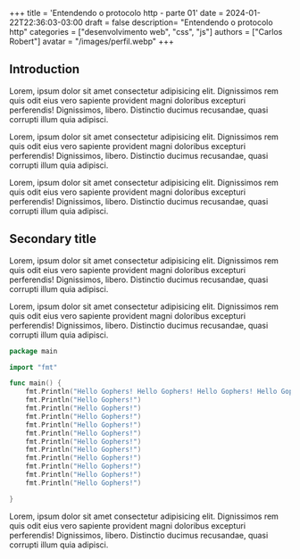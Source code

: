 +++
title = 'Entendendo o protocolo http - parte 01'
date = 2024-01-22T22:36:03-03:00
draft = false
description= "Entendendo o protocolo http"
categories = ["desenvolvimento web", "css", "js"]
authors = ["Carlos Robert"]
avatar = "/images/perfil.webp"
+++

## Introduction

Lorem, ipsum dolor sit amet consectetur adipisicing elit. Dignissimos rem quis odit eius vero sapiente provident magni doloribus excepturi perferendis! Dignissimos, libero. Distinctio ducimus recusandae, quasi corrupti illum quia adipisci.

Lorem, ipsum dolor sit amet consectetur adipisicing elit. Dignissimos rem quis odit eius vero sapiente provident magni doloribus excepturi perferendis! Dignissimos, libero. Distinctio ducimus recusandae, quasi corrupti illum quia adipisci.

Lorem, ipsum dolor sit amet consectetur adipisicing elit. Dignissimos rem quis odit eius vero sapiente provident magni doloribus excepturi perferendis! Dignissimos, libero. Distinctio ducimus recusandae, quasi corrupti illum quia adipisci.

## Secondary title

Lorem, ipsum dolor sit amet consectetur adipisicing elit. Dignissimos rem quis odit eius vero sapiente provident magni doloribus excepturi perferendis! Dignissimos, libero. Distinctio ducimus recusandae, quasi corrupti illum quia adipisci.

Lorem, ipsum dolor sit amet consectetur adipisicing elit. Dignissimos rem quis odit eius vero sapiente provident magni doloribus excepturi perferendis! Dignissimos, libero. Distinctio ducimus recusandae, quasi corrupti illum quia adipisci.

```go
package main

import "fmt"

func main() {
    fmt.Println("Hello Gophers! Hello Gophers! Hello Gophers! Hello Gophers! Hello Gophers! Hello Gophers!")
    fmt.Println("Hello Gophers!")
    fmt.Println("Hello Gophers!")
    fmt.Println("Hello Gophers!")
    fmt.Println("Hello Gophers!")
    fmt.Println("Hello Gophers!")
    fmt.Println("Hello Gophers!")
    fmt.Println("Hello Gophers!")
    fmt.Println("Hello Gophers!")
    fmt.Println("Hello Gophers!")
    fmt.Println("Hello Gophers!")
    fmt.Println("Hello Gophers!")

}

```

Lorem, ipsum dolor sit amet consectetur adipisicing elit. Dignissimos rem quis odit eius vero sapiente provident magni doloribus excepturi perferendis! Dignissimos, libero. Distinctio ducimus recusandae, quasi corrupti illum quia adipisci.
